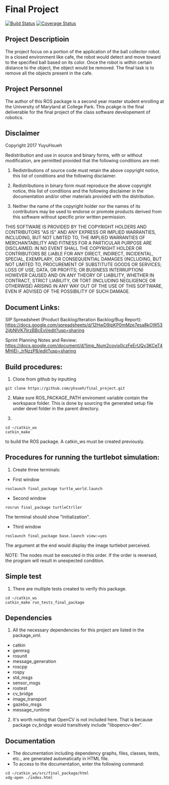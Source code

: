 # Final Project
[![Build Status](https://travis-ci.org/yhsueh/final_project.svg?branch=master)](https://travis-ci.org/yhsueh/final_project)
[![Coverage Status](https://coveralls.io/repos/github/yhsueh/final_project/badge.svg?branch=master)](https://coveralls.io/github/yhsueh/final_project?branch=master)

## Project Descriptioin
The project focus on a portion of the application of the ball collector robot. In a closed environment like cafe, the robot would detect and move toward to the specified ball based on its color. Once the robot is within certain distance to the object, the object would be removed. The final task is to remove all the objects present in the cafe.

## Project Personnel
The author of this ROS package is a second year master student enrolling at the University of Maryland at College Park. This pcakge is the final deliverable for the final project of the class software developement of robotics. 

## Disclaimer
Copyright 2017 YuyuHsueh

Redistribution and use in source and binary forms, with or without modification, are permitted provided that the following conditions are met:

1. Redistributions of source code must retain the above copyright notice, this list of conditions and the following disclaimer.

2. Redistributions in binary form must reproduce the above copyright notice, this list of conditions and the following disclaimer in the documentation and/or other materials provided with the distribution.

3. Neither the name of the copyright holder nor the names of its contributors may be used to endorse or promote products derived from this software without specific prior written permission.

THIS SOFTWARE IS PROVIDED BY THE COPYRIGHT HOLDERS AND CONTRIBUTORS "AS IS" AND ANY EXPRESS OR IMPLIED WARRANTIES, INCLUDING, BUT NOT LIMITED TO, THE IMPLIED WARRANTIES OF MERCHANTABILITY AND FITNESS FOR A PARTICULAR PURPOSE ARE DISCLAIMED. IN NO EVENT SHALL THE COPYRIGHT HOLDER OR CONTRIBUTORS BE LIABLE FOR ANY DIRECT, INDIRECT, INCIDENTAL, SPECIAL, EXEMPLARY, OR CONSEQUENTIAL DAMAGES (INCLUDING, BUT NOT LIMITED TO, PROCUREMENT OF SUBSTITUTE GOODS OR SERVICES; LOSS OF USE, DATA, OR PROFITS; OR BUSINESS INTERRUPTION) HOWEVER CAUSED AND ON ANY THEORY OF LIABILITY, WHETHER IN CONTRACT, STRICT LIABILITY, OR TORT (INCLUDING NEGLIGENCE OR OTHERWISE) ARISING IN ANY WAY OUT OF THE USE OF THIS SOFTWARE, EVEN IF ADVISED OF THE POSSIBILITY OF SUCH DAMAGE.

## Document Links:
SIP Spreadsheet (Product Backlog/Iteration Backlog/Bug Report):
https://docs.google.com/spreadsheets/d/12HwD9ipKP0mMze7esa8kOW532ijbNlVK7lirzBBcEvI/edit?usp=sharing

Sprint Planning Notes and Review:
https://docs.google.com/document/d/1imp_Num2covjx0czFeErUQy3KCeT4MHiEl-_trNzzP8/edit?usp=sharing

## Build procedures:
1. Clone from github by inputting
```
git clone https://github.com/yhsueh/final_project.git
```

2. Make sure ROS_PACKAGE_PATH enviroment variable contain the workspace folder. This is done by sourcing the generated setup file under devel folder in the parent directory.

3. 
```
cd ~/catkin_ws
catkin_make
```
to build the ROS package. A catkin_ws must be created previously. 

## Procedures for running the turtlebot simulation:
1. Create three terminals:
* First window
```
roslaunch final_package turtle_world.launch
```
* Second window
```
rosrun final_package turtleCtrller
```
The terminal should show "Initialization".
* Third window
```
roslaunch final_package base.launch view:=yes
```
The argument at the end would display the image turtlebot perceived.

NOTE: The nodes must be executed in this order. If the order is reversed, the program will result in unexpected condition.

## Simple test
1. There are multiple tests created to verify this package. 
```
cd ~/catkin_ws
catkin_make run_tests_final_package
```

## Dependencies
1. All the necessary dependencies for this project are listed in the package_xml.

 * catkin
 * genmsg
 * rosunit
 * message_generation
 * roscpp
 * rospy
 * std_msgs
 * sensor_msgs
 * rostest
 * cv_bridge
 * image_transport
 * gazebo_msgs
 * message_runtime

2. It's worth noting that OpenCV is not included here. That is because package cv_bridge would transitively include "libopencv-dev".
 
## Documentation
* The documentation including dependency graphs, files, classes, tests, etc., are generated automatically in HTML file. 
* To access to the documentation, enter the following command:
```
cd ~/catkin_ws/src/final_package/html
xdg-open ./index.html
```